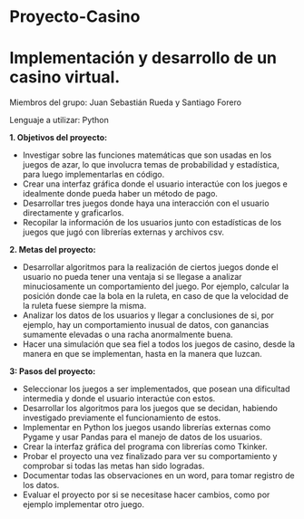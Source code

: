 # Proyecto-Casino
# **Implementación y desarrollo de un casino virtual.**

Miembros del grupo: Juan Sebastián Rueda y Santiago Forero

Lenguaje a utilizar: Python

**1. Objetivos del proyecto:**

- Investigar sobre las funciones matemáticas que son usadas en los juegos de azar, lo que involucra temas de probabilidad y estadística, para luego implementarlas en código.
- Crear una interfaz gráfica donde el usuario interactúe con los juegos e idealmente donde pueda haber un método de pago.
- Desarrollar tres juegos donde haya una interacción con el usuario directamente y graficarlos.
- Recopilar la información de los usuarios junto con estadísticas de los juegos que jugó con librerías externas y archivos csv.

**2. Metas del proyecto:**

- Desarrollar algoritmos para la realización de ciertos juegos donde el usuario no pueda tener una ventaja si se llegase a analizar minuciosamente un comportamiento del juego. Por ejemplo, calcular la posición donde cae la bola en la ruleta, en caso de que la velocidad de la ruleta fuese siempre la misma.
- Analizar los datos de los usuarios y llegar a conclusiones de si, por ejemplo, hay un comportamiento inusual de datos, con ganancias sumamente elevadas o una racha anormalmente buena.
- Hacer una simulación que sea fiel a todos los juegos de casino, desde la manera en que se implementan, hasta en la manera que luzcan.

**3: Pasos del proyecto:**

- Seleccionar los juegos a ser implementados, que posean una dificultad intermedia y donde el usuario interactúe con estos.
- Desarrollar los algoritmos para los juegos que se decidan, habiendo investigado previamente el funcionamiento de estos.
- Implementar en Python los juegos usando librerías externas como Pygame y usar Pandas para el manejo de datos de los usuarios.
- Crear la interfaz gráfica del programa con librerías como Tkinker.
- Probar el proyecto una vez finalizado para ver su comportamiento y comprobar si todas las metas han sido logradas.
- Documentar todas las observaciones en un word, para tomar registro de los datos.
- Evaluar el proyecto por si se necesitase hacer cambios, como por ejemplo implementar otro juego.
